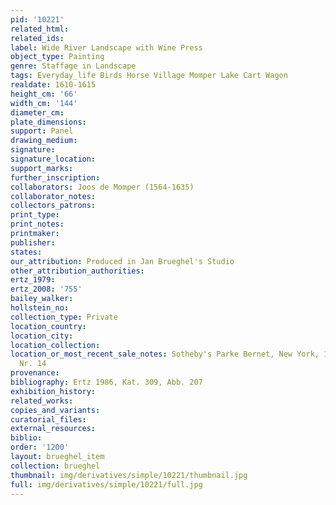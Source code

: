 ```yaml
---
pid: '10221'
related_html: 
related_ids: 
label: Wide River Landscape with Wine Press
object_type: Painting
genre: Staffage in Landscape
tags: Everyday_life Birds Horse Village Momper Lake Cart Wagon
realdate: 1610-1615
height_cm: '66'
width_cm: '144'
diameter_cm: 
plate_dimensions: 
support: Panel
drawing_medium: 
signature: 
signature_location: 
support_marks: 
further_inscription: 
collaborators: Joos de Momper (1564-1635)
collaborator_notes: 
collectors_patrons: 
print_type: 
print_notes: 
printmaker: 
publisher: 
states: 
our_attribution: Produced in Jan Brueghel's Studio
other_attribution_authorities: 
ertz_1979: 
ertz_2008: '755'
bailey_walker: 
hollstein_no: 
collection_type: Private
location_country: 
location_city: 
location_collection: 
location_or_most_recent_sale_notes: Sotheby's Parke Bernet, New York, 13 January 1978,
  Nr. 14
provenance: 
bibliography: Ertz 1986, Kat. 309, Abb. 207
exhibition_history: 
related_works: 
copies_and_variants: 
curatorial_files: 
external_resources: 
biblio: 
order: '1200'
layout: brueghel_item
collection: brueghel
thumbnail: img/derivatives/simple/10221/thumbnail.jpg
full: img/derivatives/simple/10221/full.jpg
---
```

